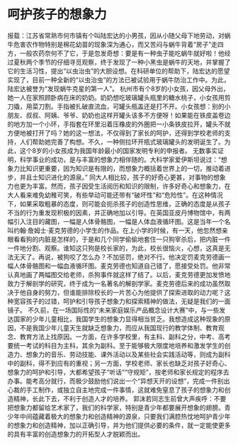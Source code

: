 # 呵护孩子的想象力
报载：江苏省常熟市何市镇有个叫陆宏达的小男孩，因从小随父母下地劳动，对蜗牛危害农作物特别是棉花幼苗的现象深为通心，而又苦闷与蜗牛背着“房子”走四方，一般农药奈何不了它，于是忽发奇想：要是有一种虫子能吃蜗牛就好啦！他经过夏秋两个季节的仔细寻觅观察，终于发现了一种小黑虫是蜗牛的天地，并掌握了它的生活习性，提出“以虫治虫”的大胆设想。在科研单位的帮助下，陆宏达的愿望实现了，目前一种全新的“以虫治虫”的方法已被试验用于蜗牛防治工作中。为此，陆宏达被誉为“发现蜗牛克星的第一人”。 
杭州市有个8岁的小女孩，因父母外出，她一人在家照顾卧病在床的奶奶。奶奶想吃玻璃罐头瓶里的糖水桃子，小女孩用剪刀撬，用菜刀割。手指被扎破直流血，可罐头瓶盖还是打不开。小女孩想：别的小朋友、叔叔、阿姨、爷爷、奶奶也这样开罐头该多不方便呀！如果能在铁皮盖卷边的地方加一个小环，手指套在环里沿着压橡皮的外圈把一小条铁皮拉开，罐头不就方便地被打开了吗？她的这一想法，不仅得到了家长的呵护，还得到学校老师的支持，人们帮助她完善了构想。不久，一种侧拉环开瓶式玻璃罐头的发明诞生了。为此，这个8岁的小女孩成为我国年龄最小的国家发明专利的申报者。 
无数事实证明，科学事业的成功，是与丰富的想象力相伴随的。大科学家爱伊斯坦说过：“想象力比知识更重要，因为知识是有限的，而想象力概括着世界上的一切，推动着进步，并且士知识进化的源泉。” 
同大人相比较，孩子的好奇心更甚，对事物的想象力也更为丰富。然而，孩子因受生活阅历和知识的限制，许多好奇心和想象力，在大人看来难免幼稚可笑，有些举动可能还带有“破坏性”和“危险性”。在这种情况下，如果采取粗暴的态度，则可能会扼杀孩子的创造性思维，正确的态度是从孩子不当的行为重发现积极的因素，并正确地加以引导。在英国亚皮丹博物馆中，有两幅引入注目的藏图，一幅是人体骨骼图，一幅是人体血液循环图。这是当年一个名叫约翰·詹姆士·麦克劳德的小学生的作品。在上小学的时候，有一天，他忽然想亲眼看看狗的内脏是怎样的，于是和几个同学偷偷地套住一只狗宰杀后，把内脏一件一件地分割、观察。谁知这只狗是校长家的，为此，校长很恼火，心想，这真是无法无天了。再说，被狗咬了怎么办？不加惩罚，绝对不行。他决定罚麦克劳德画一幅人体骨骼图和一幅血液循环图。麦克劳德也知道自己错了，愿接受处罚。他非常认真地画了两幅图交给老师，杀狗事件就这样了结了。以后，麦克劳德更加发愤地致力于解剖学的研究，终于成为一名著名的解剖学家。麦克劳德后来的成功虽然取决于他自身的努力，但谁能排除校长的一片苦心为他提供了探索进取的动力呢？这种宽容孩子的过错，呵护和引导孩子想象力和探索精神的做法，无疑是我们的一面镜子。 
不久前，在一场国际性的“未来家庭娱乐产品概念设计大赛”中，与一些发达国家的少年儿童相比，我国学生的想象力显得相当贫乏。我想造成这种现象的原因，不是我国少年儿童天生就缺乏想象力，而应从我国现行的教学体制、教育观念、教育方法上找原因。一方面，在许多学校里，有主科、副科之分，中考、高考要统一考试的科目为主科，其余为副科。至于能够极大限度地培养和激发学生的创造力、想象力的音乐、劳动技能、课外活动以及某些社会实践活动等，则成为副科中的副科，得不到应有的重视；另一方面，学校老师、家长也缺乏对孩子好奇心、想象力的呵护和引导，大都希望孩子“听话”“守规矩”，按老师和家长规定的程序去办事。能考高分就行，而极少鼓励他们说出一个“异想天开的设想”，完成一件别出心裁的手工制作，或独立自主地完成一件事情，这就难免窒息了孩子的想象力和创造精神，长此下去，不利于创造人才的培养。 
郭沫若同志生前曾大声疾呼：不要把想象力都留给艺术家了，我们的科学家，特别是青少年都要展开想象的翅膀。青少年中间蕴藏着极大的想象力和创造精神的源泉，只要我们满腔热忱地呵护青少年的想象力和创造精神，加以正确引导，并为他们提供必要的条件，就一定能使更多的具有丰富的创造想象力的开拓型人才脱颖而出。
  